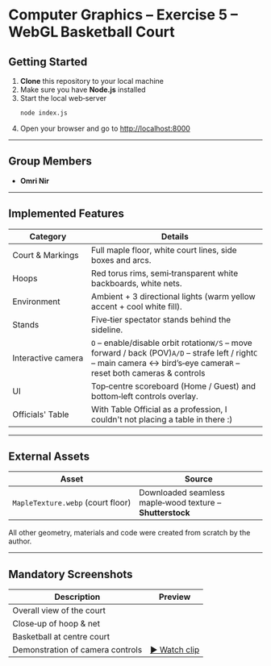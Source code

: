 # Computer Graphics – Exercise 5 – WebGL Basketball Court

## Getting Started

1. **Clone** this repository to your local machine
2. Make sure you have **Node.js** installed
3. Start the local web‑server
   ```bash
   node index.js
   ```
4. Open your browser and go to [http://localhost:8000](http://localhost:8000)

---

## Group Members

- **Omri Nir**

---

## Implemented Features

| Category           | Details                                                                                                                                                                 |
| ------------------ | ----------------------------------------------------------------------------------------------------------------------------------------------------------------------- |
| Court & Markings   | Full maple floor, white court lines, side boxes and arcs.                                                                                                               |
| Hoops              | Red torus rims, semi‑transparent white backboards, white nets.                                                                                                          |
| Environment        | Ambient + 3 directional lights (warm yellow accent + cool white fill).                                                                                                  |
| Stands             | Five‑tier spectator stands behind the sideline.                                                                                                                         |
| Interactive camera | `O` – enable/disable orbit rotation`W/S` – move forward / back (POV)`A/D` – strafe left / right`C` – main camera ↔ bird’s‑eye camera`R` – reset both cameras & controls |
| UI                 | Top‑centre scoreboard (Home / Guest) and bottom‑left controls overlay.                                                                                                  |
| Officials' Table   | With Table Official as a profession, I couldn't not placing a table in there :)                                                                                         |

---

## External Assets

| Asset                             | Source                                                    |
| --------------------------------- | --------------------------------------------------------- |
| `MapleTexture.webp` (court floor) | Downloaded seamless maple‑wood texture – **Shutterstock** |

All other geometry, materials and code were created from scratch by the author.

---

## Mandatory Screenshots

| Description                      | Preview                           |
| -------------------------------- | --------------------------------- |
| Overall view of the court        |                                   |
| Close‑up of hoop & net           |                                   |
| Basketball at centre court       |                                   |
| Demonstration of camera controls | [▶ Watch clip](docs/Movement.mp4) |

